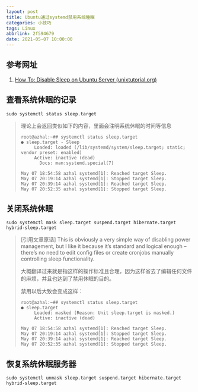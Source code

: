 ```yaml
---
layout: post
title: Ubuntu通过systemd禁用系统睡眠
categories: 小技巧
tags: Linux
abbrlink: 2f594679
date: 2021-05-07 10:00:00
---
```


## 参考网址

1. [How To: Disable Sleep on Ubuntu Server (unixtutorial.org)](https://www.unixtutorial.org/disable-sleep-on-ubuntu-server/)

## 查看系统休眠的记录

```shell
sudo systemctl status sleep.target
```

> 理论上会返回类似如下的内容，里面会注明系统休眠的时间等信息
>
> ```shell
> root@azhal:~## systemctl status sleep.target
> ● sleep.target - Sleep
>      Loaded: loaded (/lib/systemd/system/sleep.target; static; vendor preset: enabled)
>      Active: inactive (dead)
>        Docs: man:systemd.special(7)
> 
> May 07 18:54:58 azhal systemd[1]: Reached target Sleep.
> May 07 20:19:14 azhal systemd[1]: Stopped target Sleep.
> May 07 20:39:14 azhal systemd[1]: Reached target Sleep.
> May 07 20:52:35 azhal systemd[1]: Stopped target Sleep.
> ```

## 关闭系统休眠

```shell
sudo systemctl mask sleep.target suspend.target hibernate.target hybrid-sleep.target
```

> [引用文章原话] This is obviously a very simple way of disabling power management, but I like it because it’s standard and logical enough – there’s no need to edit config files or create cronjobs manually controlling sleep functionality.
>
> 大概翻译过来就是指这样的操作标准且合理，因为这样省去了编辑任何文件的麻烦，并且也达到了禁用休眠的目的。
>
> 禁用以后大致会变成这样：
>
> ```shell
> root@azhal:~## systemctl status sleep.target
> ● sleep.target
>      Loaded: masked (Reason: Unit sleep.target is masked.)
>      Active: inactive (dead)
> 
> May 07 18:54:58 azhal systemd[1]: Reached target Sleep.
> May 07 20:19:14 azhal systemd[1]: Stopped target Sleep.
> May 07 20:39:14 azhal systemd[1]: Reached target Sleep.
> May 07 20:52:35 azhal systemd[1]: Stopped target Sleep.
> ```

## 恢复系统休眠服务器

```shell
sudo systemctl unmask sleep.target suspend.target hibernate.target hybrid-sleep.target
```
